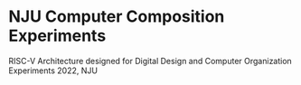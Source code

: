 # NJU Computer Composition Experiments

RISC-V Architecture designed for Digital Design and Computer Organization Experiments 2022, NJU 
